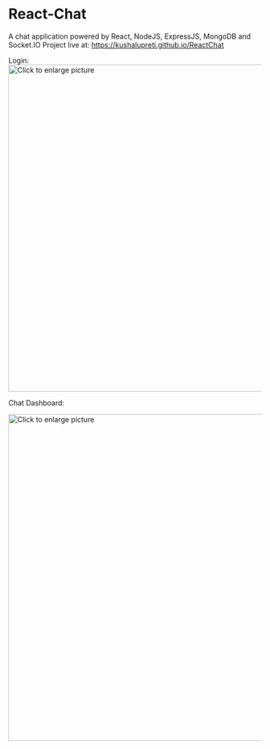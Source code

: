 # React-Chat

A chat application powered by React, NodeJS, ExpressJS, MongoDB and Socket.IO
Project live at: https://kushalupreti.github.io/ReactChat

Login:
<a href="https://drive.google.com/uc?export=view&id=1M4A08qVeproAHjXSAj19HA94qdeGLy2N"><img src="https://drive.google.com/uc?export=view&id=1M4A08qVeproAHjXSAj19HA94qdeGLy2N" style="width: 650px; max-width: 100%; height: auto" title="Click to enlarge picture" /></a>

Chat Dashboard:
  
<a href="https://drive.google.com/uc?export=view&id=14fxksKv-iJX1Q8nae65Gy8OaaWdUAWKe"><img src="https://drive.google.com/uc?export=view&id=14fxksKv-iJX1Q8nae65Gy8OaaWdUAWKe" style="width: 650px; max-width: 100%; height: auto" title="Click to enlarge picture" /></a>
